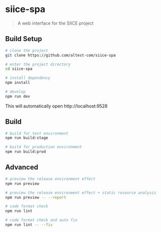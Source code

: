 # siice-spa

> A web interface for the SIICE project

## Build Setup


```bash
# clone the project
git clone https://github.com/altest-com/siice-spa

# enter the project directory
cd siice-spa

# install dependency
npm install

# develop
npm run dev
```

This will automatically open http://localhost:9528

## Build

```bash
# build for test environment
npm run build:stage

# build for production environment
npm run build:prod
```

## Advanced

```bash
# preview the release environment effect
npm run preview

# preview the release environment effect + static resource analysis
npm run preview -- --report

# code format check
npm run lint

# code format check and auto fix
npm run lint -- --fix
```
